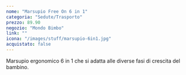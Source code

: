```yaml
---
nome: "Marsupio Free On 6 in 1"
categoria: "Sedute/Trasporto"
prezzo: 89.90
negozio: "Mondo Bimbo"
link: ""
icona: "/images/stuff/marsupio-6in1.jpg"
acquistato: false
---
```


Marsupio ergonomico 6 in 1 che si adatta alle diverse fasi di crescita del bambino.
